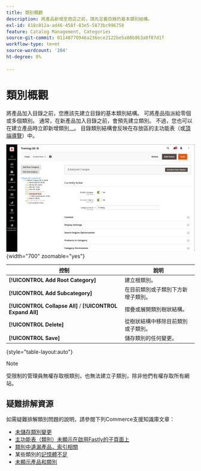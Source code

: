 ```yaml
---
title: 類別概觀
description: 將產品新增至商店之前，請先定義目錄的基本類別結構。
exl-id: 818c012a-ad46-458f-83e5-5873bc996758
feature: Catalog Management, Categories
source-git-commit: 01148770946a236ece2122be5a88b963a0f07d1f
workflow-type: tm+mt
source-wordcount: '204'
ht-degree: 0%

---
```


# 類別概觀

將產品加入目錄之前，您應該先建立目錄的基本類別結構。 可將產品指派給零個或多個類別。 通常，在新產品加入目錄之前，會預先建立類別。 不過，您也可以在建立產品時立即新增類別&#x200B;__。 目錄類別結構會反映在存放區的主功能表（或[頂端導覽](navigation-top.md)）中。

![類別樹狀結構](./assets/category-selected.png){width="700" zoomable="yes"}

| 控制 | 說明 |
|--- |--- |
| **[!UICONTROL Add Root Category]** | 建立根類別。 |
| **[!UICONTROL Add Subcategory]** | 在目前類別或子類別下方新增子類別。 |
| **[!UICONTROL Collapse All]** / **[!UICONTROL Expand All]** | 摺疊或展開類別樹狀結構。 |
| **[!UICONTROL Delete]** | 從樹狀結構中移除目前類別或子類別。 |
| **[!UICONTROL Save]** | 儲存類別的任何變更。 |

{style="table-layout:auto"}

>[!NOTE]
>
>受限制的管理員無權存取根類別，也無法建立子類別，除非他們有權存取所有網站。

## 疑難排解資源

如需疑難排解類別問題的說明，請參閱下列Commerce支援知識庫文章：

- [未儲存類別變更](https://experienceleague.adobe.com/docs/commerce-knowledge-base/kb/troubleshooting/miscellaneous/changes-to-categories-are-not-being-saved.html)
- [主功能表（類別）未顯示在啟用Fastly的子頁面上](https://experienceleague.adobe.com/docs/commerce-knowledge-base/kb/troubleshooting/miscellaneous/main-menu-categories-not-displayed-on-subpages-with-fastly-enabled.html)
- [類別中遺漏產品，索引相關](https://experienceleague.adobe.com/docs/commerce-knowledge-base/kb/support-tools/patches/v1-0-6/mdva-30977-magento-patch-missing-products-from-categories-indexing-related.html)
- 某些類別的[記憶體不足](https://experienceleague.adobe.com/docs/commerce-knowledge-base/kb/support-tools/patches/v1-0-19/mdva-31307-magento-patch-out-of-memory-on-certain-categories.html)
- [未顯示產品和類別](https://experienceleague.adobe.com/docs/commerce-knowledge-base/kb/support-tools/patches/v1-0-18/mdva-34695-magento-patch-products-and-categories-not-displaying.html)
